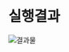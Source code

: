 # 실행결과


![결과물](https://user-images.githubusercontent.com/70312248/172062062-5608d818-5e42-4b4d-9f5e-4b9a39294e91.png)
